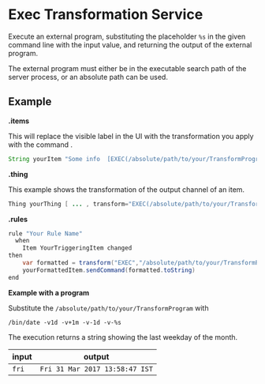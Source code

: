 # Exec Transformation Service

Execute an external program, substituting the placeholder `%s` in the given command line with the input value, and returning the output of the external program.

The external program must either be in the executable search path of the server process, or an absolute path can be used.

## Example

**.items**

This will replace the visible label in the UI with the transformation you apply with the command <YourCommand>.
  
```java
String yourItem "Some info  [EXEC(/absolute/path/to/your/TransformProgram %s):]"
```
  
**.thing**

This example shows the transformation of the output channel of an item.

```java
Thing yourThing [ ... , transform="EXEC(/absolute/path/to/your/TransformProgram %s)"]
```

**.rules**

```java
rule "Your Rule Name"
  when
    Item YourTriggeringItem changed
then
    var formatted = transform("EXEC","/absolute/path/to/your/TransformProgram", YourTriggeringItem.state.toString)
    yourFormattedItem.sendCommand(formatted.toString) 
end
```

**Example with a program**

Substitute the `/absolute/path/to/your/TransformProgram` with

```shell
/bin/date -v1d -v+1m -v-1d -v-%s
```

The execution returns a string showing the last weekday of the month.

| input | output                         |
|-------|--------------------------------|
| `fri` | `Fri 31 Mar 2017 13:58:47 IST` |
